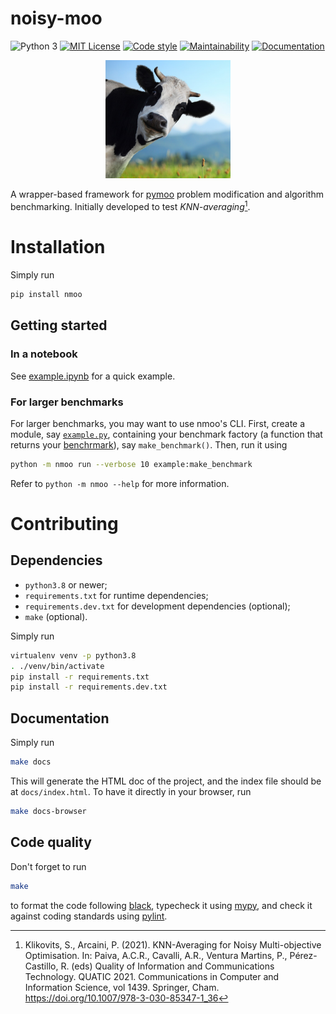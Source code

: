 noisy-moo
=========

![Python 3](https://img.shields.io/badge/python-3-blue?logo=python)
[![MIT License](https://badgen.net/badge/license/MIT/yellow)](https://choosealicense.com/licenses/mit/)
[![Code style](https://badgen.net/badge/style/black/black)](https://pypi.org/project/black)
[![Maintainability](https://api.codeclimate.com/v1/badges/aedd8e97a23534a85bc5/maintainability)](https://codeclimate.com/github/altaris/noisy-moo/maintainability)
[![Documentation](https://badgen.net/badge/documentation/here/blue)](https://altaris.github.io/noisy-moo/nmoo.html)


<center>
    <img src="https://github.com/altaris/noisy-moo/raw/main/imgs/the_cow.png"
    alt="The C O W" width="200"/>
</center>


A wrapper-based framework for [pymoo](https://pymoo.org/) problem modification
and algorithm benchmarking. Initially developed to test
*KNN-averaging*[^quatic21].

# Installation

Simply run
```sh
pip install nmoo
```

## Getting started

### In a notebook

See
[example.ipynb](https://github.com/altaris/noisy-moo/blob/main/example.ipynb)
for a quick example.

### For larger benchmarks

For larger benchmarks, you may want to use nmoo's CLI. First, create a module,
say [`example.py`](https://github.com/altaris/noisy-moo/blob/main/example.py),
containing your benchmark factory (a function that returns your
[benchrmark](https://altaris.github.io/noisy-moo/nmoo/benchmark.html#Benchmark)),
say `make_benchmark()`. Then, run it using
```sh
python -m nmoo run --verbose 10 example:make_benchmark
```

Refer to `python -m nmoo --help` for more information.

# Contributing

## Dependencies

* `python3.8` or newer;
* `requirements.txt` for runtime dependencies;
* `requirements.dev.txt` for development dependencies (optional);
* `make` (optional).

Simply run
```sh
virtualenv venv -p python3.8
. ./venv/bin/activate
pip install -r requirements.txt
pip install -r requirements.dev.txt
```

## Documentation

Simply run
```sh
make docs
```
This will generate the HTML doc of the project, and the index file should be at
`docs/index.html`. To have it directly in your browser, run
```sh
make docs-browser
```

## Code quality

Don't forget to run
```sh
make
```
to format the code following [black](https://pypi.org/project/black/),
typecheck it using [mypy](http://mypy-lang.org/), and check it against coding
standards using [pylint](https://pylint.org/).




[^quatic21]: Klikovits, S., Arcaini, P. (2021). KNN-Averaging for Noisy
    Multi-objective Optimisation. In: Paiva, A.C.R., Cavalli, A.R., Ventura
    Martins, P., Pérez-Castillo, R. (eds) Quality of Information and
    Communications Technology. QUATIC 2021. Communications in Computer and
    Information Science, vol 1439. Springer, Cham.
    https://doi.org/10.1007/978-3-030-85347-1_36